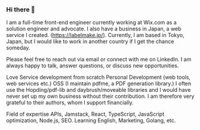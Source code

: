 ### Hi there 👋

<!--
**romanmorris/romanmorris** is a ✨ _special_ ✨ repository because its `README.md` (this file) appears on your GitHub profile.

Here are some ideas to get you started:

- 🔭 I’m currently working on ...
- 🌱 I’m currently learning ...
- 👯 I’m looking to collaborate on ...
- 🤔 I’m looking for help with ...
- 💬 Ask me about ...
- 📫 How to reach me: ...
- 😄 Pronouns: ...
- ⚡ Fun fact: ...
-->

I am a full-time front-end engineer currently working at Wix.com as a solution engineer and advocate. I also have a business in Japan, a web service I created. (https://labelmake.jp/).
Currently, I am based in Tokyo, Japan, but I would like to work in another country if I get the chance someday.

Please feel free to reach out via email or connect with me on LinkedIn. I am always happy to talk, answer questions, or discuss new opportunities.

Love
Service development from scratch
Personal Development (web tools, web services etc.)
OSS (I maintain pdfme, a PDF generation library.)
I often use the Hopding/pdf-lib and daybrush/moveable libraries and I would have never set up my own business without their contribution. I am therefore very grateful to their authors, whom I support financially.

Field of expertise
APIs, Jamstack, React, TypeScript, JavaScript optimization, Node.js, SEO.
Learning
English, Marketing, Golang, etc.
